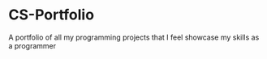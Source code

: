 # CS-Portfolio
A portfolio of all my programming projects that I feel showcase my skills as a programmer
